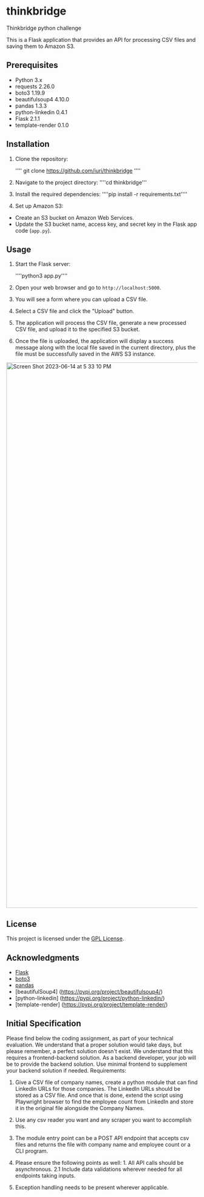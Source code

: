 # thinkbridge
Thinkbridge python challenge

This is a Flask application that provides an API for processing CSV files and saving them to Amazon S3.

## Prerequisites

- Python 3.x
- requests 2.26.0
- boto3 1.19.9
- beautifulsoup4 4.10.0
- pandas 1.3.3
- python-linkedin 0.4.1
- Flask 2.1.1
- template-render 0.1.0
## Installation

1. Clone the repository:

    '''' git  clone https://github.com/iuri/thinkbridge ''''


2. Navigate to the project directory:
    ''''cd thinkbridge'''

3. Install the required dependencies:
    ''''pip install -r requirements.txt''''

4. Set up Amazon S3:

- Create an S3 bucket on Amazon Web Services.
- Update the S3 bucket name, access key, and secret key in the Flask app code (`app.py`).

## Usage

1. Start the Flask server:

    ''''python3 app.py''''


2. Open your web browser and go to `http://localhost:5000`.

3. You will see a form where you can upload a CSV file.

4. Select a CSV file and click the "Upload" button.

5. The application will process the CSV file, generate a new processed CSV file, and upload it to the specified S3 bucket.

6. Once the file is uploaded, the application will display a success message along with the local file saved in the current directory, plus the file must be successfully saved in the AWS S3 instance.


<img width="1438" alt="Screen Shot 2023-06-14 at 5 33 10 PM" src="https://github.com/iuri/thinkbridge/assets/630005/204a694d-e585-4941-a64d-08db04c46845">




## License

This project is licensed under the [GPL License](LICENSE).

## Acknowledgments

- [Flask](https://flask.palletsprojects.com/)
- [boto3](https://boto3.amazonaws.com/v1/documentation/api/latest/index.html)
- [pandas](https://pandas.pydata.org/)
- [beautifulSoup4] (https://pypi.org/project/beautifulsoup4/)
- [python-linkedin] (https://pypi.org/project/python-linkedin/)
- [template-render] (https://pypi.org/project/template-render/)



## Initial Specification
Please find below the coding assignment, as part of your technical evaluation. We understand that a proper solution would take days, but please remember, a perfect solution doesn't exist.
We understand that this requires a frontend-backend solution. As a backend developer, your job will be to provide the backend solution. Use minimal frontend to supplement your backend solution if needed.
Requirements:
1. Give a CSV file of company names, create a python module that can find LinkedIn URLs for those companies. The LinkedIn URLs should be stored as a CSV file. And once that is done, extend the script using Playwright browser to find the employee count from LinkedIn and store it in the original file alongside the Company Names.
1. Use any csv reader you want and any scraper you want to accomplish this.

2. The module entry point can be a POST API endpoint that accepts csv files and returns the file with company name and employee count or a CLI program.


2. Please ensure the following points as well: 1. All API calls should be asynchronous.
    2.1 Include data validations wherever needed for all endpoints taking
inputs.

3. Exception handling needs to be present wherever applicable.
